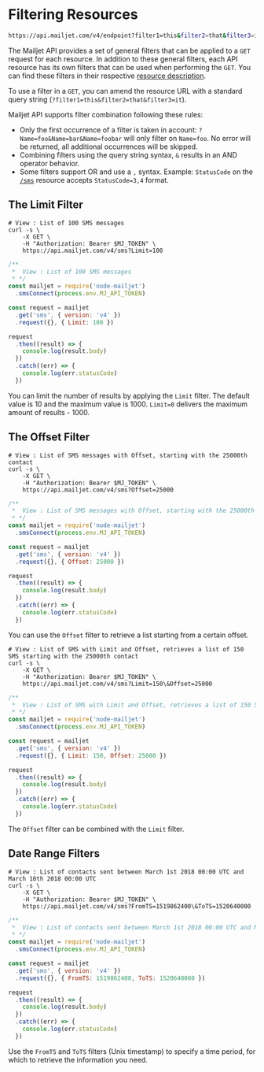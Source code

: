 # Filtering Resources

```bash
https://api.mailjet.com/v4/endpoint?filter1=this&filter2=that&filter3=it
```

The Mailjet API provides a set of general filters that can be applied to a <code>GET</code> request for each resource.  In addition to these general filters, each API resource has its own filters that can be used when performing the <code>GET</code>.  You can find these filters in their respective [resource description](/sms-api/v4/sms/).

To use a filter in a <code>GET</code>, you can amend the resource URL with a standard query string (<code>?filter1=this&filter2=that&filter3=it</code>).

Mailjet API supports filter combination following these rules:

 - Only the first occurrence of a filter is taken in account: `?Name=foo&Name=bar&Name=foobar` will only filter on  `Name=foo`. No error will be returned, all additional occurrences will be skipped.
 - Combining filters using the query string syntax, `&` results in an AND operator behavior.
 - Some filters support OR and use a `,` syntax. Example: `StatusCode` on the <code>[/sms](/sms-api/v4/sms/)</code> resource accepts `StatusCode=3,4` format.


## The Limit Filter

```shell
# View : List of 100 SMS messages
curl -s \
	-X GET \
	-H "Authorization: Bearer $MJ_TOKEN" \
	https://api.mailjet.com/v4/sms?Limit=100 
```
```javascript
/**
 *  View : List of 100 SMS messages
 * */
const mailjet = require('node-mailjet')
  .smsConnect(process.env.MJ_API_TOKEN)

const request = mailjet
  .get('sms', { version: 'v4' })
  .request({}, { Limit: 100 })

request
  .then((result) => {
    console.log(result.body)
  })
  .catch((err) => {
    console.log(err.statusCode)
  })
```


You can limit the number of results by applying the <code>Limit</code> filter. The default value is 10 and the maximum value is 1000. `Limit=0` delivers the maximum amount of results - 1000.

<div></div>

## The Offset Filter

```shell
# View : List of SMS messages with Offset, starting with the 25000th contact
curl -s \
	-X GET \
	-H "Authorization: Bearer $MJ_TOKEN" \
	https://api.mailjet.com/v4/sms?Offset=25000 
```
```javascript
/**
 *  View : List of SMS messages with Offset, starting with the 25000th contact
 * */
const mailjet = require('node-mailjet')
  .smsConnect(process.env.MJ_API_TOKEN)

const request = mailjet
  .get('sms', { version: 'v4' })
  .request({}, { Offset: 25000 })

request
  .then((result) => {
    console.log(result.body)
  })
  .catch((err) => {
    console.log(err.statusCode)
  })
```

You can use the <code>Offset</code> filter to retrieve a list starting from a certain offset.
<div></div>

```shell
# View : List of SMS with Limit and Offset, retrieves a list of 150 SMS starting with the 25000th contact
curl -s \
	-X GET \
	-H "Authorization: Bearer $MJ_TOKEN" \
	https://api.mailjet.com/v4/sms?Limit=150\&Offset=25000 
```
```javascript
/**
 *  View : List of SMS with Limit and Offset, retrieves a list of 150 SMS starting with the 25000th contact
 * */
const mailjet = require('node-mailjet')
  .smsConnect(process.env.MJ_API_TOKEN)

const request = mailjet
  .get('sms', { version: 'v4' })
  .request({}, { Limit: 150, Offset: 25000 })

request
  .then((result) => {
    console.log(result.body)
  })
  .catch((err) => {
    console.log(err.statusCode)
  })
```

The <code>Offset</code> filter can be combined with the <code>Limit</code> filter.

<div></div>

## Date Range Filters

```shell
# View : List of contacts sent between March 1st 2018 00:00 UTC and March 10th 2018 00:00 UTC
curl -s \
	-X GET \
	-H "Authorization: Bearer $MJ_TOKEN" \
	https://api.mailjet.com/v4/sms?FromTS=1519862400\&ToTS=1520640000 
```
```javascript
/**
 *  View : List of contacts sent between March 1st 2018 00:00 UTC and March 10th 2018 00:00 UTC
 * */
const mailjet = require('node-mailjet')
  .smsConnect(process.env.MJ_API_TOKEN)

const request = mailjet
  .get('sms', { version: 'v4' })
  .request({}, { FromTS: 1519862400, ToTS: 1520640000 })

request
  .then((result) => {
    console.log(result.body)
  })
  .catch((err) => {
    console.log(err.statusCode)
  })
```

Use the `FromTS` and `ToTS` filters (Unix timestamp) to specify a time period, for which to retrieve the information you need.

<div></div>
